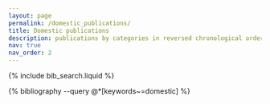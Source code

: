```yaml
---
layout: page
permalink: /domestic_publications/
title: Domestic publications
description: publications by categories in reversed chronological order. generated by jekyll-scholar.
nav: true
nav_order: 2
---
```


<!-- _pages/domestic_publications.md -->

<!-- Bibsearch Feature -->

{% include bib_search.liquid %}

<div class="publications">

{% bibliography --query @*[keywords~=domestic] %}

</div>
